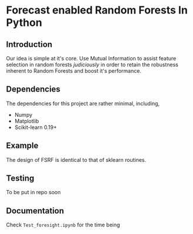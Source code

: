 # Forecast enabled Random Forests In Python

## Introduction
Our idea is simple at it's core. Use Mutual Information to assist feature selection in random forests *judiciously* in 
order to retain the robustness inherent to Random Forests and boost it's performance.
## Dependencies
The dependencies for this project are rather minimal, including,

- Numpy
- Matplotlib
- Scikit-learn 0.19+

## Example
The design of FSRF is identical to that of sklearn routines. 

## Testing
To be put in repo soon

## Documentation

Check `Test_foresight.ipynb` for the time being

